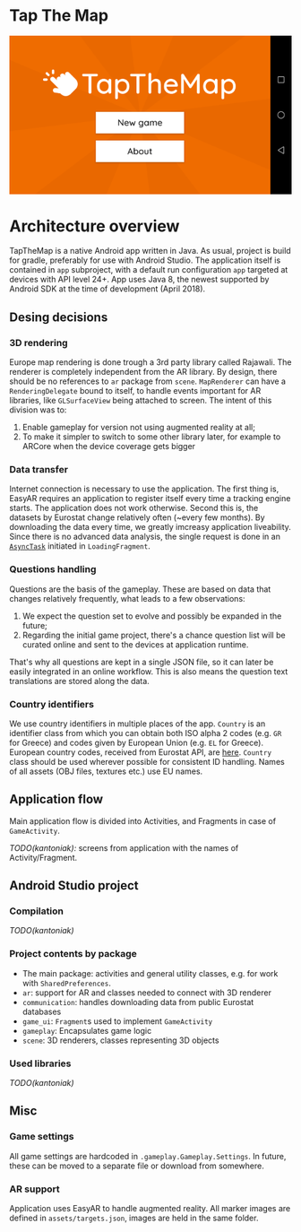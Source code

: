 # Tap The Map

<p align="center">
  <img src="main_menu.png" align="center" alt="Main menu" />
</p>

# Architecture overview
TapTheMap is a native Android app written in Java. As usual, project is build for gradle, preferably for use with Android Studio. The application itself is contained in `app` subproject, with a default run configuration `app` targeted at devices with API level 24+. App uses Java 8, the newest supported by Android SDK at the time of development (April 2018).

## Desing decisions

### 3D rendering
Europe map rendering is done trough a 3rd party library called Rajawali. The renderer is completely independent from the AR library. By design, there should be no references to `ar` package from `scene`. `MapRenderer` can have a `RenderingDelegate` bound to itself, to handle events important for AR libraries, like `GLSurfaceView` being attached to screen. The intent of this division was to:

1. Enable gameplay for version not using augmented reality at all;
1. To make it simpler to switch to some other library later, for example to ARCore when the device coverage gets bigger

### Data transfer
Internet connection is necessary to use the application. The first thing is, EasyAR requires an application to register itself every time a tracking engine starts. The application does not work otherwise. Second this is, the datasets by Eurostat change relatively often (~every few months). By downloading the data every time, we greatly imcreasy application liveability. Since there is no advanced data analysis, the single request is done in an [`AsyncTask`](https://developer.android.com/reference/android/os/AsyncTask) initiated in `LoadingFragment`.

### Questions handling
Questions are the basis of the gameplay. These are based on data that changes relatively frequently, what leads to a few observations:

1. We expect the question set to evolve and possibly be expanded in the future;
1. Regarding the initial game project, there's a chance question list will be curated online and sent to the devices at application runtime.

That's why all questions are kept in a single JSON file, so it can later be easily integrated in an online workflow. This is also means the question text translations are stored along the data.

### Country identifiers
We use country identifiers in multiple places of the app. `Country` is an identifier class from which you can obtain both ISO alpha 2 codes (e.g. `GR` for Greece) and codes given by European Union (e.g. `EL` for Greece). European country codes, received from Eurostat API, are [here](http://ec.europa.eu/eurostat/statistics-explained/index.php/Glossary:Country_codes). `Country` class should be used wherever possible for consistent ID handling. Names of all assets (OBJ files, textures etc.) use EU names.

## Application flow
Main application flow is divided into Activities, and Fragments in case of `GameActivity`.

*TODO(kantoniak):* screens from application with the names of Activity/Fragment.

## Android Studio project

### Compilation
*TODO(kantoniak)*

### Project contents by package
* The main package: activities and general utility classes, e.g. for work with `SharedPreferences`.
* `ar`: support for AR and classes needed to connect with 3D renderer
* `communication`: handles downloading data from public Eurostat databases
* `game_ui`: `Fragment`s used to implement `GameActivity`
* `gameplay`: Encapsulates game logic
* `scene`: 3D renderers, classes representing 3D objects

### Used libraries
*TODO(kantoniak)*

## Misc

### Game settings
All game settings are hardcoded in `.gameplay.Gameplay.Settings`. In future, these can be moved to a separate file or download from somewhere.

### AR support
Application uses EasyAR to handle augmented reality. All marker images are defined in `assets/targets.json`, images are held in the same folder.
